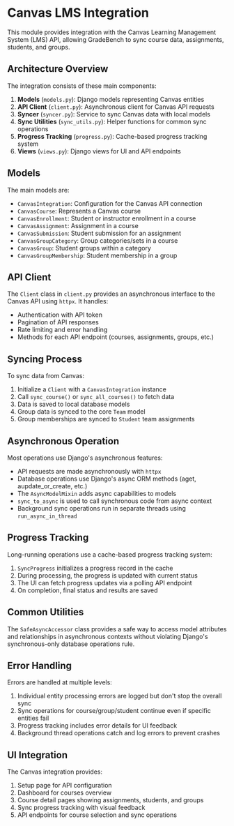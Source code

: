# Canvas LMS Integration

This module provides integration with the Canvas Learning Management System (LMS) API, allowing GradeBench to sync course data, assignments, students, and groups.

## Architecture Overview

The integration consists of these main components:

1. **Models** (`models.py`): Django models representing Canvas entities
2. **API Client** (`client.py`): Asynchronous client for Canvas API requests
3. **Syncer** (`syncer.py`): Service to sync Canvas data with local models
4. **Sync Utilities** (`sync_utils.py`): Helper functions for common sync operations
5. **Progress Tracking** (`progress.py`): Cache-based progress tracking system
6. **Views** (`views.py`): Django views for UI and API endpoints

## Models

The main models are:

- `CanvasIntegration`: Configuration for the Canvas API connection
- `CanvasCourse`: Represents a Canvas course 
- `CanvasEnrollment`: Student or instructor enrollment in a course
- `CanvasAssignment`: Assignment in a course
- `CanvasSubmission`: Student submission for an assignment
- `CanvasGroupCategory`: Group categories/sets in a course
- `CanvasGroup`: Student groups within a category
- `CanvasGroupMembership`: Student membership in a group

## API Client

The `Client` class in `client.py` provides an asynchronous interface to the Canvas API using `httpx`. It handles:

- Authentication with API token
- Pagination of API responses
- Rate limiting and error handling
- Methods for each API endpoint (courses, assignments, groups, etc.)

## Syncing Process

To sync data from Canvas:

1. Initialize a `Client` with a `CanvasIntegration` instance
2. Call `sync_course()` or `sync_all_courses()` to fetch data
3. Data is saved to local database models
4. Group data is synced to the core `Team` model
5. Group memberships are synced to `Student` team assignments

## Asynchronous Operation

Most operations use Django's asynchronous features:

- API requests are made asynchronously with `httpx`
- Database operations use Django's async ORM methods (aget, aupdate_or_create, etc.)
- The `AsyncModelMixin` adds async capabilities to models
- `sync_to_async` is used to call synchronous code from async context
- Background sync operations run in separate threads using `run_async_in_thread`

## Progress Tracking

Long-running operations use a cache-based progress tracking system:

1. `SyncProgress` initializes a progress record in the cache
2. During processing, the progress is updated with current status
3. The UI can fetch progress updates via a polling API endpoint
4. On completion, final status and results are saved

## Common Utilities

The `SafeAsyncAccessor` class provides a safe way to access model attributes and relationships in asynchronous contexts without violating Django's synchronous-only database operations rule.

## Error Handling

Errors are handled at multiple levels:

1. Individual entity processing errors are logged but don't stop the overall sync
2. Sync operations for course/group/student continue even if specific entities fail
3. Progress tracking includes error details for UI feedback
4. Background thread operations catch and log errors to prevent crashes

## UI Integration

The Canvas integration provides:

1. Setup page for API configuration
2. Dashboard for courses overview
3. Course detail pages showing assignments, students, and groups
4. Sync progress tracking with visual feedback
5. API endpoints for course selection and sync operations